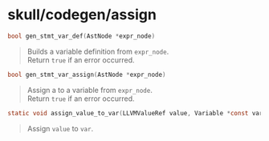 # skull/codegen/assign

```c
bool gen_stmt_var_def(AstNode *expr_node)
```

> Builds a variable definition from `expr_node`.
> \
> Return `true` if an error occurred.

```c
bool gen_stmt_var_assign(AstNode *expr_node)
```

> Assign a to a variable from `expr_node`.
> \
> Return `true` if an error occurred.

```c
static void assign_value_to_var(LLVMValueRef value, Variable *const var)
```

> Assign `value` to `var`.

